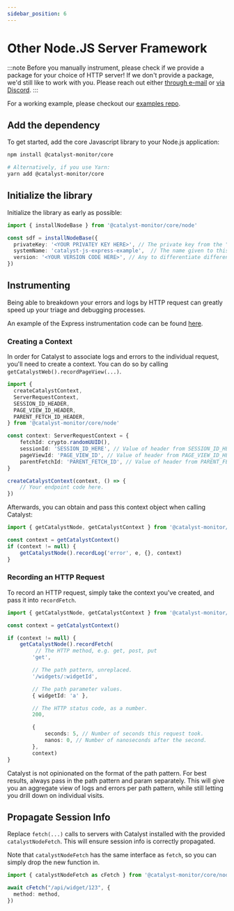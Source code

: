 ```yaml
---
sidebar_position: 6
---
```


# Other Node.JS Server Framework

:::note
Before you manually instrument, please check if we provide a package for your choice of HTTP server! If we don't provide a package, we'd
still like to work with you. Please reach out either [through e-mail](mailto:bill@privium.xyz) or [via Discord](https://discord.gg/wm3gDnfT).
:::

For a working example, please checkout our [examples repo](https://github.com/catalyst-monitor/catalyst-examples).

## Add the dependency

To get started, add the core Javascript library to your Node.js application:

```bash title="Terminal"
npm install @catalyst-monitor/core

# Alternatively, if you use Yarn:
yarn add @catalyst-monitor/core
```

## Initialize the library

Initialize the library as early as possible:

```ts title="index.ts"
import { installNodeBase } from '@catalyst-monitor/core/node'

const sdf = installNodeBase({
  privateKey: '<YOUR PRIVATEY KEY HERE>', // The private key from the "Settings" page in the Catalyst dashboard.
  systemName: 'catalyst-js-express-example',  // The name given to this service. All endpoints will be grouped by this name.
  version: '<YOUR VERSION CODE HERE>', // Any to differentiate different deploys, e.g. Git commit SHA
})
```

## Instrumenting

Being able to breakdown your errors and logs by HTTP request can greatly speed up your triage and debugging processes.

An example of the Express instrumentation code can be found [here](https://github.com/catalyst-monitor/catalyst-js/blob/main/packages/express/src/index.ts).

### Creating a Context

In order for Catalyst to associate logs and errors to the individual request, you'll need to create a context. You can do so by calling `getCatalystWeb().recordPageView(...)`.

```ts
import {
  createCatalystContext,
  ServerRequestContext,
  SESSION_ID_HEADER,
  PAGE_VIEW_ID_HEADER,
  PARENT_FETCH_ID_HEADER,
} from '@catalyst-monitor/core/node'

const context: ServerRequestContext = {
    fetchId: crypto.randomUUID(),
    sessionId: 'SESSION_ID_HERE', // Value of header from SESSION_ID_HEADER
    pageViewId: 'PAGE_VIEW_ID', // Value of header from PAGE_VIEW_ID_HEADER
    parentFetchId: 'PARENT_FETCH_ID', // Value of header from PARENT_FETCH_ID_HEADER
}

createCatalystContext(context, () => {
    // Your endpoint code here.
})
```

Afterwards, you can obtain and pass this context object when calling Catalyst:

```ts
import { getCatalystNode, getCatalystContext } from '@catalyst-monitor/core/node'

const context = getCatalystContext()
if (context != null) {
    getCatalystNode().recordLog('error', e, {}, context)
}
```

### Recording an HTTP Request

To record an HTTP request, simply take the context you've created, and pass it into `recordFetch`.

```ts
import { getCatalystNode, getCatalystContext } from '@catalyst-monitor/core/node'

const context = getCatalystContext()

if (context != null) {
    getCatalystNode().recordFetch(
         // The HTTP method, e.g. get, post, put
        'get',

        // The path pattern, unreplaced.
        '/widgets/:widgetId',

        // The path parameter values.
        { widgetId: 'a' },

        // The HTTP status code, as a number.
        200,

        {
            seconds: 5, // Number of seconds this request took.
            nanos: 0, // Number of nanoseconds after the second.
        },
        context)
}
```

Catalyst is not opinionated on the format of the path pattern. For best results, always pass in the path pattern and param separately. This will give you an aggregate view of logs and errors per path pattern, while still letting you drill down on individual visits.

## Propagate Session Info

Replace `fetch(...)` calls to servers with Catalyst installed with the provided `catalystNodeFetch`. This will ensure session info is correctly propagated.

Note that `catalystNodeFetch` has the same interface as `fetch`, so you can simply drop the new function in.

```ts title="api.ts"
import { catalystNodeFetch as cFetch } from '@catalyst-monitor/core/node'

await cFetch("/api/widget/123", {
  method: method,
})
```
